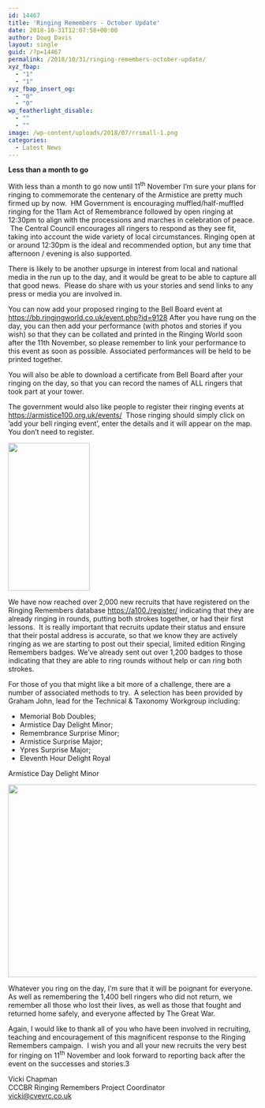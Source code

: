 ```yaml
---
id: 14467
title: 'Ringing Remembers - October Update'
date: 2018-10-31T12:07:58+00:00
author: Doug Davis
layout: single
guid: /?p=14467
permalink: /2018/10/31/ringing-remembers-october-update/
xyz_fbap:
  - "1"
  - "1"
xyz_fbap_insert_og:
  - "0"
  - "0"
wp_featherlight_disable:
  - ""
  - ""
image: /wp-content/uploads/2018/07/rrsmall-1.png
categories:
  - Latest News
---
```

**Less than a month to go**

With less than a month to go now until 11<sup>th</sup> November I’m sure your plans for ringing to commemorate the centenary of the Armistice are pretty much firmed up by now.  HM Government is encouraging muffled/half-muffled ringing for the 11am Act of Remembrance followed by open ringing at 12:30pm to align with the processions and marches in celebration of peace.  The Central Council encourages all ringers to respond as they see fit, taking into account the wide variety of local circumstances. Ringing open at or around 12:30pm is the ideal and recommended option, but any time that afternoon / evening is also supported.

There is likely to be another upsurge in interest from local and national media in the run up to the day, and it would be great to be able to capture all that good news.  Please do share with us your stories and send links to any press or media you are involved in.

You can now add your proposed ringing to the Bell Board event at <a href="https://bb.ringingworld.co.uk/event.php?id=9128" target="_blank" rel="noopener">https://bb.ringingworld.co.uk/event.php?id=9128</a> After you have rung on the day, you can then add your performance (with photos and stories if you wish) so that they can be collated and printed in the Ringing World soon after the 11th November, so please remember to link your performance to this event as soon as possible. Associated performances will be held to be printed together.

You will also be able to download a certificate from Bell Board after your ringing on the day, so that you can record the names of ALL ringers that took part at your tower.

The government would also like people to register their ringing events at <a href="https://armistice100.org.uk/events/" target="_blank" rel="noopener">https://armistice100.org.uk/events/</a>  Those ringing should simply click on ’add your bell ringing event’, enter the details and it will appear on the map. You don’t need to register.

[<img loading="lazy" class="size-medium wp-image-14468 aligncenter" src="https://cccbr.org.uk/wp-content/uploads/2018/10/rr_recruits_oct18-165x300.png" alt="" width="165" height="300" srcset="https://cccbr.org.uk/wp-content/uploads/2018/10/rr_recruits_oct18-165x300.png 165w, https://cccbr.org.uk/wp-content/uploads/2018/10/rr_recruits_oct18-300x546.png 300w, https://cccbr.org.uk/wp-content/uploads/2018/10/rr_recruits_oct18.png 397w" sizes="(max-width: 165px) 100vw, 165px" />](https://cccbr.org.uk/wp-content/uploads/2018/10/rr_recruits_oct18.png)

We have now reached over 2,000 new recruits that have registered on the Ringing Remembers database <a href="https://a100./register/" target="_blank" rel="noopener">https://a100./register/</a> indicating that they are already ringing in rounds, putting both strokes together, or had their first lessons.  It is really important that recruits update their status and ensure that their postal address is accurate, so that we know they are actively ringing as we are starting to post out their special, limited edition Ringing Remembers badges. We’ve already sent out over 1,200 badges to those indicating that they are able to ring rounds without help or can ring both strokes.

For those of you that might like a bit more of a challenge, there are a number of associated methods to try.  A selection has been provided by Graham John, lead for the Technical & Taxonomy Workgroup including:

  * Memorial Bob Doubles;
  * Armistice Day Delight Minor;
  * Remembrance Surprise Minor;
  * Armistice Surprise Major;
  * Ypres Surprise Major;
  * Eleventh Hour Delight Royal

Armistice Day Delight Minor

[<img loading="lazy" class="wp-image-14469 size-full aligncenter" src="https://cccbr.org.uk/wp-content/uploads/2018/10/armistice-minor.png" alt="" width="810" height="391" srcset="https://cccbr.org.uk/wp-content/uploads/2018/10/armistice-minor.png 810w, https://cccbr.org.uk/wp-content/uploads/2018/10/armistice-minor-300x145.png 300w, https://cccbr.org.uk/wp-content/uploads/2018/10/armistice-minor-768x371.png 768w, https://cccbr.org.uk/wp-content/uploads/2018/10/armistice-minor-600x290.png 600w" sizes="(max-width: 810px) 100vw, 810px" />](https://cccbr.org.uk/wp-content/uploads/2018/10/armistice-minor.png)

Whatever you ring on the day, I’m sure that it will be poignant for everyone.  As well as remembering the 1,400 bell ringers who did not return, we remember all those who lost their lives, as well as those that fought and returned home safely, and everyone affected by The Great War.

Again, I would like to thank all of you who have been involved in recruiting, teaching and encouragement of this magnificent response to the Ringing Remembers campaign.  I wish you and all your new recruits the very best for ringing on 11<sup>th</sup> November and look forward to reporting back after the event on the successes and stories.3

Vicki Chapman  
CCCBR Ringing Remembers Project Coordinator  
<vicki@cvevrc.co.uk>

